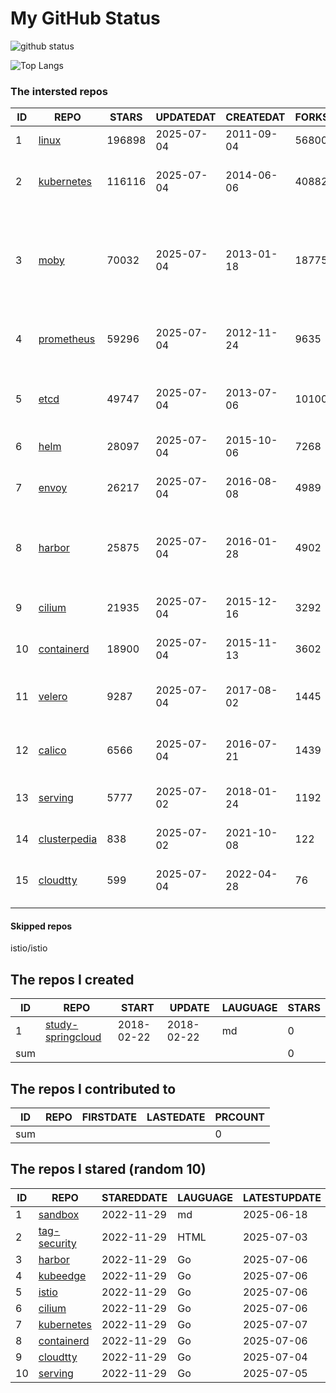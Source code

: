 # My GitHub Status

<img src="https://github-readme-stats-1.yihong0618.vercel.app/api?username=daoqingniu&show_icons=true&&&hide_title=true&count_private=true" alt="github status" />

![Top Langs](https://github-readme-stats-1.yihong0618.vercel.app/api/top-langs/?username=daoqingniu&layout=compact)

<!--START_SECTION:github_repos-->
### The intersted repos
| ID |                              REPO                               | STARS  | UPDATEDAT  | CREATEDAT  | FORKSCOUNT |                                                DESCRIPTIONS                                                |
|----|-----------------------------------------------------------------|--------|------------|------------|------------|------------------------------------------------------------------------------------------------------------|
|  1 | [linux](https://github.com/torvalds/linux)                      | 196898 | 2025-07-04 | 2011-09-04 |      56800 | Linux kernel source tree                                                                                   |
|  2 | [kubernetes](https://github.com/kubernetes/kubernetes)          | 116116 | 2025-07-04 | 2014-06-06 |      40882 | Production-Grade Container Scheduling and Management                                                       |
|  3 | [moby](https://github.com/moby/moby)                            |  70032 | 2025-07-04 | 2013-01-18 |      18775 | The Moby Project - a collaborative project for the container ecosystem to assemble container-based systems |
|  4 | [prometheus](https://github.com/prometheus/prometheus)          |  59296 | 2025-07-04 | 2012-11-24 |       9635 | The Prometheus monitoring system and time series database.                                                 |
|  5 | [etcd](https://github.com/etcd-io/etcd)                         |  49747 | 2025-07-04 | 2013-07-06 |      10100 | Distributed reliable key-value store for the most critical data of a distributed system                    |
|  6 | [helm](https://github.com/helm/helm)                            |  28097 | 2025-07-04 | 2015-10-06 |       7268 | The Kubernetes Package Manager                                                                             |
|  7 | [envoy](https://github.com/envoyproxy/envoy)                    |  26217 | 2025-07-04 | 2016-08-08 |       4989 | Cloud-native high-performance edge/middle/service proxy                                                    |
|  8 | [harbor](https://github.com/goharbor/harbor)                    |  25875 | 2025-07-04 | 2016-01-28 |       4902 | An open source trusted cloud native registry project that stores, signs, and scans content.                |
|  9 | [cilium](https://github.com/cilium/cilium)                      |  21935 | 2025-07-04 | 2015-12-16 |       3292 | eBPF-based Networking, Security, and Observability                                                         |
| 10 | [containerd](https://github.com/containerd/containerd)          |  18900 | 2025-07-04 | 2015-11-13 |       3602 | An open and reliable container runtime                                                                     |
| 11 | [velero](https://github.com/vmware-tanzu/velero)                |   9287 | 2025-07-04 | 2017-08-02 |       1445 | Backup and migrate Kubernetes applications and their persistent volumes                                    |
| 12 | [calico](https://github.com/projectcalico/calico)               |   6566 | 2025-07-04 | 2016-07-21 |       1439 | Cloud native networking and network security                                                               |
| 13 | [serving](https://github.com/knative/serving)                   |   5777 | 2025-07-02 | 2018-01-24 |       1192 | Kubernetes-based, scale-to-zero, request-driven compute                                                    |
| 14 | [clusterpedia](https://github.com/clusterpedia-io/clusterpedia) |    838 | 2025-07-02 | 2021-10-08 |        122 | The Encyclopedia of Kubernetes clusters                                                                    |
| 15 | [cloudtty](https://github.com/cloudtty/cloudtty)                |    599 | 2025-07-04 | 2022-04-28 |         76 | A Friendly Kubernetes CloudShell (Web Terminal) !                                                          |



#### Skipped repos
istio/istio<!--END_SECTION:github_repos-->

<!--START_SECTION:my_github-->
## The repos I created
| ID  |                                 REPO                                 |   START    |   UPDATE   | LAUGUAGE | STARS |
|-----|----------------------------------------------------------------------|------------|------------|----------|-------|
|   1 | [study-springcloud](https://github.com/daoqingniu/study-springcloud) | 2018-02-22 | 2018-02-22 | md       |     0 |
| sum |                                                                      |            |            |          |     0 |

## The repos I contributed to
| ID  | REPO | FIRSTDATE | LASTEDATE | PRCOUNT |
|-----|------|-----------|-----------|---------|
| sum |      |           |           |       0 |

## The repos I stared (random 10)
| ID |                          REPO                          | STAREDDATE | LAUGUAGE | LATESTUPDATE |
|----|--------------------------------------------------------|------------|----------|--------------|
|  1 | [sandbox](https://github.com/cncf/sandbox)             | 2022-11-29 | md       | 2025-06-18   |
|  2 | [tag-security](https://github.com/cncf/tag-security)   | 2022-11-29 | HTML     | 2025-07-03   |
|  3 | [harbor](https://github.com/goharbor/harbor)           | 2022-11-29 | Go       | 2025-07-06   |
|  4 | [kubeedge](https://github.com/kubeedge/kubeedge)       | 2022-11-29 | Go       | 2025-07-06   |
|  5 | [istio](https://github.com/istio/istio)                | 2022-11-29 | Go       | 2025-07-06   |
|  6 | [cilium](https://github.com/cilium/cilium)             | 2022-11-29 | Go       | 2025-07-06   |
|  7 | [kubernetes](https://github.com/kubernetes/kubernetes) | 2022-11-29 | Go       | 2025-07-07   |
|  8 | [containerd](https://github.com/containerd/containerd) | 2022-11-29 | Go       | 2025-07-06   |
|  9 | [cloudtty](https://github.com/cloudtty/cloudtty)       | 2022-11-29 | Go       | 2025-07-04   |
| 10 | [serving](https://github.com/knative/serving)          | 2022-11-29 | Go       | 2025-07-05   |

<!--END_SECTION:my_github-->
